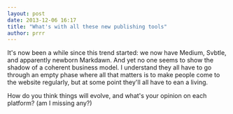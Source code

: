 ```yaml
---
layout: post
date: 2013-12-06 16:17
title: "What's with all these new publishing tools"
author: prrr
---
```


It's now been a while since this trend started: we now have Medium, Svbtle, and apparently newborn Markdawn. And yet no one seems to show the shadow of a coherent business model.
I understand they all have to go through an empty phase where all that matters is to make people come to the website regularly, but at some point they'll all have to ean a living.

How do you think things will evolve, and what's your opinion on each platform? (am I missing any?)